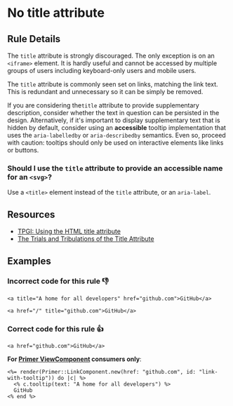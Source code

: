 # No title attribute

## Rule Details

The `title` attribute is strongly discouraged. The only exception is on an `<iframe>` element. It is hardly useful and cannot be accessed by multiple groups of users including keyboard-only users and mobile users.

The `title` attribute is commonly seen set on links, matching the link text. This is redundant and unnecessary so it can be simply be removed.

If you are considering the`title` attribute to provide supplementary description, consider whether the text in question can be persisted in the design. Alternatively, if it's important to display supplementary text that is hidden by default, consider using an **accessible** tooltip implementation that uses the `aria-labelledby` or `aria-describedby` semantics. Even so, proceed with caution: tooltips should only be used on interactive elements like links or buttons.

### Should I use the `title` attribute to provide an accessible name for an `<svg>`?

Use a `<title>` element instead of the `title` attribute, or an `aria-label`.

## Resources

- [TPGI: Using the HTML title attribute ](https://www.tpgi.com/using-the-html-title-attribute/)
- [The Trials and Tribulations of the Title Attribute](https://www.24a11y.com/2017/the-trials-and-tribulations-of-the-title-attribute/)

## Examples
### **Incorrect** code for this rule 👎

```erb
<a title="A home for all developers" href="github.com">GitHub</a>
```

```erb
<a href="/" title="github.com">GitHub</a>
```

### **Correct** code for this rule  👍

```erb
<a href="github.com">GitHub</a>
```

**For [Primer ViewComponent](https://primer.style/view-components/) consumers only**:

```erb
<%= render(Primer::LinkComponent.new(href: "github.com", id: "link-with-tooltip")) do |c| %>
  <% c.tooltip(text: "A home for all developers") %>
  GitHub
<% end %>
```
